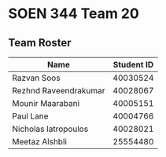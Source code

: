 # SOEN 344 Team 20  

## Team Roster
Name | Student ID
---- | ----------
Razvan Soos | 40030524
Rezhnd Raveendrakumar | 40028067
Mounir Maarabani | 40005151
Paul Lane | 40004766  
Nicholas Iatropoulos | 40028021
Meetaz Alshbli  | 25554480
